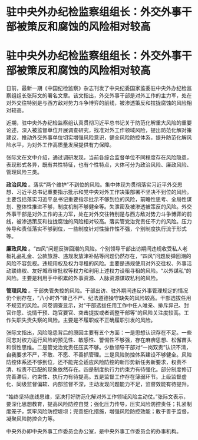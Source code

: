 # 驻中央外办纪检监察组组长：外交外事干部被策反和腐蚀的风险相对较高

# 驻中央外办纪检监察组组长：外交外事干部被策反和腐蚀的风险相对较高

日前，最新一期《中国纪检监察》杂志刊发了中央纪委国家监委驻中央外办纪检监察组组长张际文的署名文章。该文指出，外交外事干部是对外工作的主力军，处在对外交往特别是与西方敌对势力斗争博弈的前线，被渗透策反和拉拢腐蚀的风险相对较高。

近期，驻中央外办纪检监察组认真贯彻习近平总书记关于防范化解重大风险的重要论述，深入被监督单位开展调查研究，找准对外工作领域风险，提出防范化解对策建议，推动外交外事单位切实增强风险意识，健全风险防控体系，提升防范化解风险水平，为对外工作高质量发展提供有力保障。

张际文在文中介绍，通过调研发现，当前各综合监督单位不同程度存在风险隐患，表现形式各异，既有共性特征，也有个性特点，大体可分为政治风险、廉政风险、管理风险三类。

**政治风险**
。落实“两个维护”不到位的风险。集中体现为贯彻落实习近平外交思想、习近平总书记重要指示批示和党中央对外工作决策部署不坚决不到位的风险。主要包括落实习近平总书记重要指示批示不够到位的风险，前瞻性思考、全局性谋划、整体性推进不够，制度机制不够健全等。失泄密及被渗透被策反的风险。外交外事干部是对外工作的主力军，处在对外交往特别是与西方敌对势力斗争博弈的前线，被渗透策反和拉拢腐蚀的风险相对较高。落实管党治党责任不力的风险。压力传导和责任落实不够到位，一些制度针对性操作性不强，个别制度执行流于形式等。

**廉政风险**
。“四风”问题反弹回潮的风险。个别领导干部出访期间违规收受私人老板礼品礼金、公款旅游、违规发放津补贴等问题仍然存在，“四风”问题反弹回潮的风险不容忽视。违规用权及权力寻租的风险。主要是违规使用对外交往权、外事活动联络权、友好城市审批权等权力和利用上述权力设租寻租的风险。“以外谋私”的风险。主要是利用手中积累的外事资源、人脉资源谋取私利的风险。

**管理风险**
。干部失管失控的风险。干部出访、驻外期间违反外事管理规定的情况仍个别存在，“八小时外”律己不严、纪法道德操守缺失的风险较高。干部选拔任用不规范的风险。问卷调查显示，对“干部选拔任用工作中任人唯亲、排斥异己、封官许愿、说情干预、跑官要官、突击提拔或者调整干部等”的风险关注度较高。工作失职失责失察的风险。主要是不履职或不正确履职引发的风险。

张际文指出，风险隐患背后的原因主要有五个方面：一是思想认识存在不足。一些同志对权力运行风险的预见性、敏感性、警惕性不够强，存在麻痹思想、松懈苗头和惯性思维。二是管党治党责任压实不够。少数领导干部对“一岗双责”认识不清，自我要求不严，不敢、不愿、不善抓管理。三是风险防控体系建设不够健全。风险防控体系还不够到位，还不能完全适应风险防控的新形势新任务新要求，权责不清、权责不匹配的现象依然存在。四是制度执行力约束力有待强化。部分制度修订完善滞后，约束性、执行力有待提高。五是监督工作存在薄弱环节。上级监督虚化、同级监督偏软、内部监督不深，主动发现问题能力不足，监督效能有待提升。

“始终坚持底线思维，坚决打好防范化解对外工作领域风险主动仗。”张际文表示，要深化思想教育，提高风险防控自觉；强化压力传导，压实风险防控责任；扎紧制度笼子，筑牢风险防控堤坝；完善细化措施，增强风险防控效能；敢于善于监督，凝聚风险防控合力等。

中央外办即中央外事工作委员会办公室，是中央外事工作委员会的办事机构。


